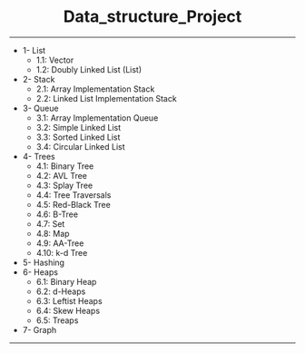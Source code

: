  # <center> **Data_structure_Project** </center>
-----------------------------------------------

- 1- List  
   - 1.1: Vector
   - 1.2: Doubly Linked List (List)
- 2- Stack 
   - 2.1: Array Implementation Stack
   - 2.2: Linked List Implementation Stack
- 3- Queue
   - 3.1: Array Implementation Queue
   - 3.2: Simple Linked List
   - 3.3: Sorted Linked List
   - 3.4: Circular Linked List
- 4- Trees  
   - 4.1: Binary Tree 
   - 4.2: AVL Tree  
   - 4.3: Splay Tree
   - 4.4: Tree Traversals
   - 4.5: Red-Black Tree     
   - 4.6: B-Tree
   - 4.7: Set
   - 4.8: Map
   - 4.9: AA-Tree  
   - 4.10: k-d Tree 
- 5- Hashing  
- 6- Heaps  
   - 6.1: Binary Heap  
   - 6.2: d-Heaps  
   - 6.3: Leftist Heaps  
   - 6.4: Skew Heaps 
   - 6.5: Treaps 
- 7- Graph  
----------------------------------------------




  
